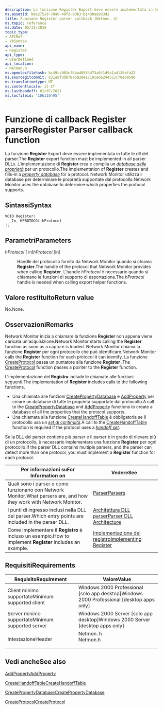 ```yaml
---
description: La funzione Register Export deve essere implementata in tutte le dll del parser. L'implementazione di Register crea e compila un database delle proprietà per un protocollo. Network Monitor utilizza il database per determinare le proprietà supportate dal protocollo.
ms.assetid: b8a2752d-30a6-48f2-90b3-b1430ae983d2
title: Funzione Register parser callback (Netmon. h)
ms.topic: reference
ms.date: 05/31/2018
topic_type:
- APIRef
- kbSyntax
api_name:
- Register
api_type:
- UserDefined
api_location:
- Netmon.h
ms.openlocfilehash: bc49cc083cf6ba46594473a041d9a1ad138efa22
ms.sourcegitcommit: 831e8f3db78ab820e1710cede244553c70e50500
ms.translationtype: MT
ms.contentlocale: it-IT
ms.lasthandoff: 01/07/2021
ms.locfileid: "106310495"
---
```

# <a name="register-parser-callback-function"></a><span data-ttu-id="6ae2f-105">Funzione di callback Register parser</span><span class="sxs-lookup"><span data-stu-id="6ae2f-105">Register Parser callback function</span></span>

<span data-ttu-id="6ae2f-106">La funzione **Register** Export deve essere implementata in tutte le dll del parser.</span><span class="sxs-lookup"><span data-stu-id="6ae2f-106">The **Register** export function must be implemented in all parser DLLs.</span></span> <span data-ttu-id="6ae2f-107">L'implementazione di **Register** crea e compila un [*database delle proprietà*](p.md) per un protocollo.</span><span class="sxs-lookup"><span data-stu-id="6ae2f-107">The implementation of **Register** creates and fills-in a [*property database*](p.md) for a protocol.</span></span> <span data-ttu-id="6ae2f-108">Network Monitor utilizza il database per determinare le proprietà supportate dal protocollo.</span><span class="sxs-lookup"><span data-stu-id="6ae2f-108">Network Monitor uses the database to determine which properties the protocol supports.</span></span>

## <a name="syntax"></a><span data-ttu-id="6ae2f-109">Sintassi</span><span class="sxs-lookup"><span data-stu-id="6ae2f-109">Syntax</span></span>


```C++
VOID Register(
  _In_ HPROTOCOL hProtocol
);
```



## <a name="parameters"></a><span data-ttu-id="6ae2f-110">Parametri</span><span class="sxs-lookup"><span data-stu-id="6ae2f-110">Parameters</span></span>

<dl> <dt>

<span data-ttu-id="6ae2f-111">*hProtocol* \[ in\]</span><span class="sxs-lookup"><span data-stu-id="6ae2f-111">*hProtocol* \[in\]</span></span>
</dt> <dd>

<span data-ttu-id="6ae2f-112">Handle del protocollo fornito da Network Monitor quando si chiama **Register**.</span><span class="sxs-lookup"><span data-stu-id="6ae2f-112">The handle of the protocol that Network Monitor provides when calling **Register**.</span></span> <span data-ttu-id="6ae2f-113">L'handle *hProtocol* è necessario quando si chiamano le funzioni di supporto di esportazione.</span><span class="sxs-lookup"><span data-stu-id="6ae2f-113">The *hProtocol* handle is needed when calling export helper functions.</span></span>

</dd> </dl>

## <a name="return-value"></a><span data-ttu-id="6ae2f-114">Valore restituito</span><span class="sxs-lookup"><span data-stu-id="6ae2f-114">Return value</span></span>

<span data-ttu-id="6ae2f-115">No.</span><span class="sxs-lookup"><span data-stu-id="6ae2f-115">None.</span></span>

## <a name="remarks"></a><span data-ttu-id="6ae2f-116">Osservazioni</span><span class="sxs-lookup"><span data-stu-id="6ae2f-116">Remarks</span></span>

<span data-ttu-id="6ae2f-117">Network Monitor inizia a chiamare la funzione **Register** non appena viene caricata un'acquisizione.</span><span class="sxs-lookup"><span data-stu-id="6ae2f-117">Network Monitor starts calling the **Register** function as soon as a capture is loaded.</span></span> <span data-ttu-id="6ae2f-118">Network Monitor chiama la funzione **Register** per ogni protocollo che può identificare.</span><span class="sxs-lookup"><span data-stu-id="6ae2f-118">Network Monitor calls the **Register** function for each protocol it can identify.</span></span> <span data-ttu-id="6ae2f-119">La funzione [CreateProtocol](createprotocol.md) passa un puntatore alla funzione **Register** .</span><span class="sxs-lookup"><span data-stu-id="6ae2f-119">The [CreateProtocol](createprotocol.md) function passes a pointer to the **Register** function.</span></span>

<span data-ttu-id="6ae2f-120">L'implementazione del **Registro** include le chiamate alle funzioni seguenti.</span><span class="sxs-lookup"><span data-stu-id="6ae2f-120">The implementation of **Register** includes calls to the following functions.</span></span>

-   <span data-ttu-id="6ae2f-121">Una chiamata alle funzioni [CreatePropertyDatabase](createpropertydatabase.md) e [AddProperty](/previous-versions/bb251873(v=msdn.10)) per creare un database di tutte le proprietà supportate dal protocollo.</span><span class="sxs-lookup"><span data-stu-id="6ae2f-121">A call to the [CreatePropertyDatabase](createpropertydatabase.md) and [AddProperty](/previous-versions/bb251873(v=msdn.10)) functions to create a database of all the properties that the protocol supports.</span></span>
-   <span data-ttu-id="6ae2f-122">Una chiamata alla funzione [CreateHandoffTable](createhandofftable.md) è obbligatoria se il protocollo usa un [*set di continuità*](h.md).</span><span class="sxs-lookup"><span data-stu-id="6ae2f-122">A call to the [CreateHandoffTable](createhandofftable.md) function is required if the protocol uses a [*handoff set*](h.md).</span></span>

<span data-ttu-id="6ae2f-123">Se la DLL del parser contiene più parser e il parser è in grado di rilevare più di un protocollo, è necessario implementare una funzione **Register** per ogni protocollo.</span><span class="sxs-lookup"><span data-stu-id="6ae2f-123">If the parser DLL contains multiple parsers, and the parser can detect more than one protocol, you must implement a **Register** function for each protocol.</span></span>



| <span data-ttu-id="6ae2f-124">Per informazioni su</span><span class="sxs-lookup"><span data-stu-id="6ae2f-124">For Information on</span></span>                                        | <span data-ttu-id="6ae2f-125">Vedere</span><span class="sxs-lookup"><span data-stu-id="6ae2f-125">See</span></span>                                                    |
|-----------------------------------------------------------|--------------------------------------------------------|
| <span data-ttu-id="6ae2f-126">Quali sono i parser e come funzionano con Network Monitor.</span><span class="sxs-lookup"><span data-stu-id="6ae2f-126">What parsers are, and how they work with Network Monitor.</span></span> | [<span data-ttu-id="6ae2f-127">Parser</span><span class="sxs-lookup"><span data-stu-id="6ae2f-127">Parsers</span></span>](parsers.md)                                 |
| <span data-ttu-id="6ae2f-128">I punti di ingresso inclusi nella DLL del parser.</span><span class="sxs-lookup"><span data-stu-id="6ae2f-128">Which entry points are included in the parser DLL.</span></span>        | [<span data-ttu-id="6ae2f-129">Architettura DLL parser</span><span class="sxs-lookup"><span data-stu-id="6ae2f-129">Parser DLL Architecture</span></span>](parser-dll-architecture.md) |
| <span data-ttu-id="6ae2f-130">Come implementare il **Registro**  è incluso un esempio.</span><span class="sxs-lookup"><span data-stu-id="6ae2f-130">How to implement **Register**  includes an example.</span></span>       | [<span data-ttu-id="6ae2f-131">Implementazione del registro</span><span class="sxs-lookup"><span data-stu-id="6ae2f-131">Implementing Register</span></span>](implementing-register.md)     |



 

## <a name="requirements"></a><span data-ttu-id="6ae2f-132">Requisiti</span><span class="sxs-lookup"><span data-stu-id="6ae2f-132">Requirements</span></span>



| <span data-ttu-id="6ae2f-133">Requisito</span><span class="sxs-lookup"><span data-stu-id="6ae2f-133">Requirement</span></span> | <span data-ttu-id="6ae2f-134">Valore</span><span class="sxs-lookup"><span data-stu-id="6ae2f-134">Value</span></span> |
|-------------------------------------|-------------------------------------------------------------------------------------|
| <span data-ttu-id="6ae2f-135">Client minimo supportato</span><span class="sxs-lookup"><span data-stu-id="6ae2f-135">Minimum supported client</span></span><br/> | <span data-ttu-id="6ae2f-136">Windows 2000 Professional \[solo app desktop\]</span><span class="sxs-lookup"><span data-stu-id="6ae2f-136">Windows 2000 Professional \[desktop apps only\]</span></span><br/>                          |
| <span data-ttu-id="6ae2f-137">Server minimo supportato</span><span class="sxs-lookup"><span data-stu-id="6ae2f-137">Minimum supported server</span></span><br/> | <span data-ttu-id="6ae2f-138">Windows 2000 Server \[solo app desktop\]</span><span class="sxs-lookup"><span data-stu-id="6ae2f-138">Windows 2000 Server \[desktop apps only\]</span></span><br/>                                |
| <span data-ttu-id="6ae2f-139">Intestazione</span><span class="sxs-lookup"><span data-stu-id="6ae2f-139">Header</span></span><br/>                   | <dl> <span data-ttu-id="6ae2f-140"><dt>Netmon. h</dt></span><span class="sxs-lookup"><span data-stu-id="6ae2f-140"><dt>Netmon.h</dt></span></span> </dl> |



## <a name="see-also"></a><span data-ttu-id="6ae2f-141">Vedi anche</span><span class="sxs-lookup"><span data-stu-id="6ae2f-141">See also</span></span>

<dl> <dt>

<span data-ttu-id="6ae2f-142">[AddProperty](/previous-versions/bb251873(v=msdn.10))</span><span class="sxs-lookup"><span data-stu-id="6ae2f-142">[AddProperty](/previous-versions/bb251873(v=msdn.10))</span></span>
</dt> <dt>

[<span data-ttu-id="6ae2f-143">CreateHandoffTable</span><span class="sxs-lookup"><span data-stu-id="6ae2f-143">CreateHandoffTable</span></span>](createhandofftable.md)
</dt> <dt>

[<span data-ttu-id="6ae2f-144">CreatePropertyDatabase</span><span class="sxs-lookup"><span data-stu-id="6ae2f-144">CreatePropertyDatabase</span></span>](createpropertydatabase.md)
</dt> <dt>

[<span data-ttu-id="6ae2f-145">CreateProtocol</span><span class="sxs-lookup"><span data-stu-id="6ae2f-145">CreateProtocol</span></span>](createprotocol.md)
</dt> </dl>

 

